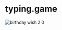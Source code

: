 # typing.game

![birthday wish 2 0](https://user-images.githubusercontent.com/70509500/121819363-40498a00-ccaa-11eb-8945-ddd317b3948a.gif)
